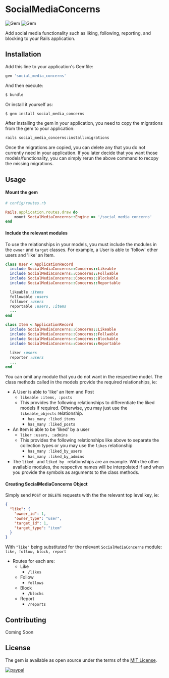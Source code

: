 # SocialMediaConcerns
![Gem](https://img.shields.io/gem/dt/social_media_concerns_concerns?style=plastic)
![Gem](https://img.shields.io/gem/v/social_media_concerns_concerns?style=plastic)

Add social media functionality such as liking, following, reporting, and blocking to your Rails application.

## Installation
Add this line to your application's Gemfile:

```ruby
gem 'social_media_concerns'
```

And then execute:
```bash
$ bundle
```

Or install it yourself as:
```bash
$ gem install social_media_concerns
```

After installing the gem in your application, you need to copy the migrations from the gem to your application:
```bash
rails social_media_concerns:install:migrations
```

Once the migrations are copied, you can delete any that you do not currently need in your application. If you later decide
that you want those models/functionality, you can simply rerun the above command to recopy the missing migrations.


## Usage

#### Mount the gem
```ruby
# config/routes.rb

Rails.application.routes.draw do
    mount SocialMediaConcerns::Engine => '/social_media_concerns'
end
```

#### Include the relevant modules

To use the relationships in your models, you must include the modules in the `owner` and `target` classes. 
For example, a User is able to 'follow' other users and 'like' an Item.

```ruby
class User < ApplicationRecord
  include SocialMediaConcerns::Concerns::Likeable
  include SocialMediaConcerns::Concerns::Follwable
  include SocialMediaConcerns::Concerns::Blockable
  include SocialMediaConcerns::Concerns::Reportable

  likeable :items
  followable :users
  follower :users
  reportable :users, :items
  ...
end

class Item < ApplicationRecord
  include SocialMediaConcerns::Concerns::Likeable
  include SocialMediaConcerns::Concerns::Follwable
  include SocialMediaConcerns::Concerns::Blockable
  include SocialMediaConcerns::Concerns::Reportable
  
  liker :users
  reporter :users
  ...
end 
```

You can omit any module that you do not want in the respective model.
The class methods called in the models provide the required relationships, ie:

- A User is able to 'like' an Item and Post
    - `likeable :items, :posts`
    - This provides the following relationships to differentiate the liked models if required. Otherwise, you may just use the `likeable_objects` relationship.
        - `has_many :liked_items`
        - `has_many :liked_posts` 
- An Item is able to be 'liked' by a user
    - `liker :users, :admins`
    - This provides the following relationships like above to separate the collection types or you may use the `likes` relationship
        - `has_many :liked_by_users`
        - `has_many :liked_by_admins`
- The `liked_` and `liked_by_` relationships are an example. With the other available modules, the respective names will be interpolated if and when you provide the symbols as arguments to the class methods.

#### Creating SocialMediaConcerns Object

Simply send `POST` or `DELETE` requests with the the relevant top level key, ie:

```json
{
  "like": {
    "owner_id": 1,
    "owner_type": "user",
    "target_id": 1,
    "target_type": "item"
  }
}
```
With `"like"` being substituted for the relevant `SocialMediaConcerns` module: `like, follow, block, report`
 
   - Routes for each are:
     - Like
       - `/likes`
     - Follow
       - `follows`
     - Block
       - `/blocks`
     - Report
       - `/reports`



## Contributing
Coming Soon

## License
The gem is available as open source under the terms of the [MIT License](https://opensource.org/licenses/MIT).

[![paypal](https://www.paypalobjects.com/en_US/i/btn/btn_donateCC_LG.gif)](https://www.paypal.com/cgi-bin/webscr?cmd=_s-xclick&hosted_button_id=4MFMTB9YYQFR8)
